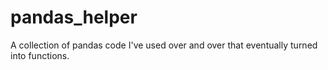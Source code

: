 # pandas_helper
A collection of pandas code I've used over and over that eventually turned into functions.
